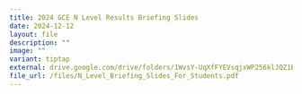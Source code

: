 ```yaml
---
title: 2024 GCE N Level Results Briefing Slides
date: 2024-12-12
layout: file
description: ""
image: ""
variant: tiptap
external: drive.google.com/drive/folders/1WvsY-UqXfFYEVsqjxWP256klJQZ1BP_R?usp=sharing
file_url: /files/N_Level_Briefing_Slides_For_Students.pdf
---
```

